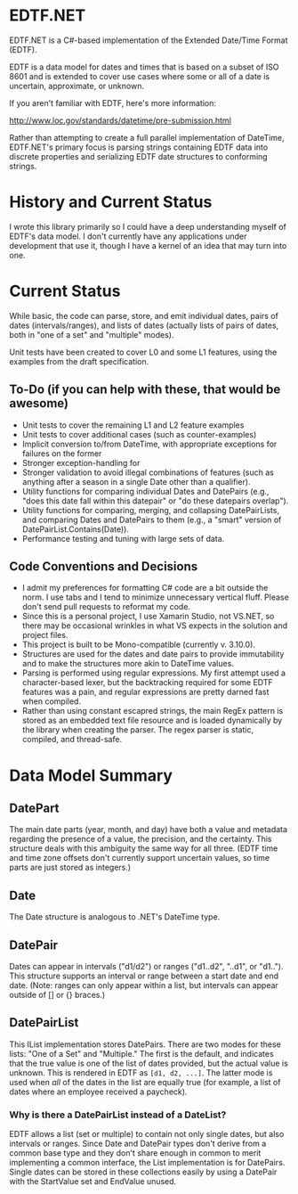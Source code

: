 EDTF.NET
==========

EDTF.NET is a C#-based implementation of the Extended Date/Time Format (EDTF).

EDTF is a data model for dates and times that is based on a subset of ISO 8601 and is extended to cover use cases where some or all of a date is uncertain, approximate, or unknown.

If you aren't familiar with EDTF, here's more information:

http://www.loc.gov/standards/datetime/pre-submission.html

Rather than attempting to create a full parallel implementation of DateTime, EDTF.NET's primary focus is parsing strings containing EDTF data into discrete properties and serializing EDTF date structures to conforming strings.

History and Current Status
==========================

I wrote this library primarily so I could have a deep understanding myself of EDTF's data model. I don't currently have any applications under development that use it, though I have a kernel of an idea that may turn into one.

Current Status
==========================

While basic, the code can parse, store, and emit individual dates, pairs of dates (intervals/ranges), and lists of dates (actually lists of pairs of dates, both in "one of a set" and "multiple" modes). 

Unit tests have been created to cover L0 and some L1 features, using the examples from the draft specification.

## To-Do (if you can help with these, that would be awesome)

- Unit tests to cover the remaining L1 and L2 feature examples
- Unit tests to cover additional cases (such as counter-examples)
- Implicit conversion to/from DateTime, with appropriate exceptions for failures on the former
- Stronger exception-handling for 
- Stronger validation to avoid illegal combinations of features (such as anything after a season in a single Date other than a qualifier).
- Utility functions for comparing individual Dates and DatePairs (e.g., "does this date fall within this datepair" or "do these datepairs overlap").
- Utility functions for comparing, merging, and collapsing DatePairLists, and comparing Dates and DatePairs to them (e.g., a "smart" version of DatePairList.Contains(Date)).
- Performance testing and tuning with large sets of data.

## Code Conventions and Decisions

- I admit my preferences for formatting C# code are a bit outside the norm. I use tabs and I tend to minimize unnecessary vertical fluff. Please don't send pull requests to reformat my code.
- Since this is a personal project, I use Xamarin Studio, not VS.NET, so there may be occasional wrinkles in what VS expects in the solution and project files.
- This project is built to be Mono-compatible (currently v. 3.10.0).
- Structures are used for the dates and date pairs to provide immutability and to make the structures more akin to DateTime values.
- Parsing is performed using regular expressions. My first attempt used a character-based lexer, but the backtracking required for some EDTF features was a pain, and regular expressions are pretty darned fast when compiled.
- Rather than using constant escapred strings, the main RegEx pattern is stored as an embedded text file resource and is loaded dynamically by the library when creating the parser. The regex parser is static, compiled, and thread-safe.

Data Model Summary
=======================

## DatePart
The main date parts (year, month, and day) have both a value and metadata regarding the presence of a value, the precision, and the certainty. This structure deals with this ambiguity the same way for all three. (EDTF time and time zone offsets don't currently support uncertain values, so time parts are just stored as integers.)

## Date
The Date structure is analogous to .NET's DateTime type.

## DatePair
Dates can appear in intervals ("d1/d2") or ranges ("d1..d2", "..d1", or "d1.."). This structure supports an interval or range between a start date and end date. (Note: ranges can only appear within a list, but intervals can appear outside of [] or {} braces.)

## DatePairList
This IList implementation stores DatePairs. There are two modes for these lists: "One of a Set" and "Multiple." The first is the default, and indicates that the true value is one of the list of dates provided, but the actual value is unknown. This is rendered in EDTF as `[d1, d2, ...]`. The latter mode is used when _all_ of the dates in the list are equally true (for example, a list of dates where an employee received a paycheck).

### Why is there a DatePairList instead of a DateList?

EDTF allows a list (set or multiple) to contain not only single dates, but also intervals or ranges. Since Date and DatePair types don't derive from a common base type and they don't share enough in common to merit implementing a common interface, the List implementation is for DatePairs. Single dates can be stored in these collections easily by using a DatePair with the StartValue set and EndValue unused.